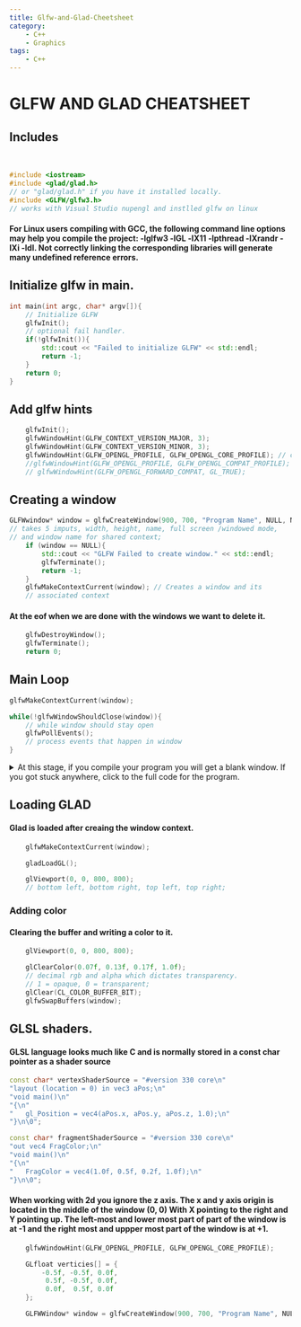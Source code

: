 ```yaml
---
title: Glfw-and-Glad-Cheetsheet
category:
    - C++
    - Graphics
tags: 
    - C++
---
```



# GLFW AND GLAD CHEATSHEET
## Includes
<br>

```cpp
#include <iostream>
#include <glad/glad.h> 
// or "glad/glad.h" if you have it installed locally.
#include <GLFW/glfw3.h> 
// works with Visual Studio nupengl and instlled glfw on linux
```
#### For Linux users compiling with GCC, the following command line options may help you compile the project: -lglfw3 -lGL -lX11 -lpthread -lXrandr -lXi -ldl. Not correctly linking the corresponding libraries will generate many undefined reference errors.

## Initialize glfw in main.
```cpp
int main(int argc, char* argv[]){
    // Initialize GLFW
    glfwInit();
    // optional fail handler.
    if(!glfwInit()){
        std::cout << "Failed to initialize GLFW" << std::endl;
        return -1;
    }
    return 0;
}
```
## Add glfw hints
```cpp
    glfwInit();
    glfwWindowHint(GLFW_CONTEXT_VERSION_MAJOR, 3);
    glfwWindowHint(GLFW_CONTEXT_VERSION_MINOR, 3);
    glfwWindowHint(GLFW_OPENGL_PROFILE, GLFW_OPENGL_CORE_PROFILE); // core methods
    //glfwWindowHint(GLFW_OPENGL_PROFILE, GLFW_OPENGL_COMPAT_PROFILE); // backward compatibility
    // glfwWindowHint(GLFW_OPENGL_FORWARD_COMPAT, GL_TRUE);
```

## Creating a window
```cpp
GLFWwindow* window = glfwCreateWindow(900, 700, "Program Name", NULL, NULL); 
// takes 5 imputs, width, height, name, full screen /windowed mode, 
// and window name for shared context;
    if (window == NULL){
        std::cout << "GLFW Failed to create window." << std::endl;
        glfwTerminate();
        return -1;
    }
    glfwMakeContextCurrent(window); // Creates a window and its 
    // associated context
```
#### At the eof when we are done with the windows we want to delete it.
```cpp
    glfwDestroyWindow();
    glfwTerminate();
    return 0;
```

## Main Loop 
```cpp
glfwMakeContextCurrent(window);

while(!glfwWindowShouldClose(window)){ 
    // while window should stay open
    glfwPollEvents(); 
    // process events that happen in window
}
```
<details>

<summary> At this stage, if you compile your program you will get a blank window. If you got stuck anywhere, click to the full code for the program.</summary>

```cpp
#include <iostream>
#include <glad/glad.h> 
#include <GLFW/glfw3.h> 

int main(int argc, char* argv[]){
    glfwInit();
    if(!glfwInit()){
        std::cout << "Failed to initialize GLFW" << std::endl;
        return -1;
    }
    glfwWindowHint(GLFW_CONTEXT_VERSION_MAJOR, 3);
    glfwWindowHint(GLFW_CONTEXT_VERSION_MINOR, 3);
    glfwWindowHint(GLFW_OPENGL_PROFILE, GLFW_OPENGL_CORE_PROFILE);

    GLFWwindow* window = glfwCreateWindow(900, 700, "Program Name", NULL, NULL);
    if (window == NULL){
        std::cout << "GLFW Failed to create window." << std::endl;
        glfwTerminate();
        return -1;
    }
    glfwMakeContextCurrent(window);

    while(!glfwWindowShouldClose(window)){
        glfwPollEvents();
    }

    glfwDestroyWindow();
    glfwTerminate();
    return 0;
}
```

</details>

## Loading GLAD
#### Glad is loaded after creaing the window context.
```cpp
    glfwMakeContextCurrent(window);

    gladLoadGL();

    glViewport(0, 0, 800, 800); 
    // bottom left, bottom right, top left, top right;
```

### Adding color
#### Clearing the buffer and writing a color to it.
```cpp
    glViewport(0, 0, 800, 800);

    glClearColor(0.07f, 0.13f, 0.17f, 1.0f); 
    // decimal rgb and alpha which dictates transparency. 
    // 1 = opaque, 0 = transparent;
    glClear(CL_COLOR_BUFFER_BIT);
    glfwSwapBuffers(window);
```

## GLSL shaders.
#### GLSL language looks much like C and is normally stored in a const char pointer as a shader source
```cpp
const char* vertexShaderSource = "#version 330 core\n"
"layout (location = 0) in vec3 aPos;\n"
"void main()\n"
"{\n"
"   gl_Position = vec4(aPos.x, aPos.y, aPos.z, 1.0);\n"
"}\n\0";

const char* fragmentShaderSource = "#version 330 core\n"
"out vec4 FragColor;\n"
"void main()\n"
"{\n"
"   FragColor = vec4(1.0f, 0.5f, 0.2f, 1.0f);\n"
"}\n\0";
```
#### When working with 2d you ignore the z axis. The x and y axis origin is located in the middle of the window (0, 0) With X pointing to the right and Y pointing up. The left-most and lower most part of part of the window is at  -1 and the right most and uppper most part of the window is at +1.

```cpp
    glfwWindowHint(GLFW_OPENGL_PROFILE, GLFW_OPENGL_CORE_PROFILE);

    GLfloat verticies[] = {
        -0.5f, -0.5f, 0.0f,
         0.5f, -0.5f, 0.0f,
         0.0f,  0.5f, 0.0f
    };

    GLFWWindow* window = glfwCreateWindow(900, 700, "Program Name", NULL, NULL);
```